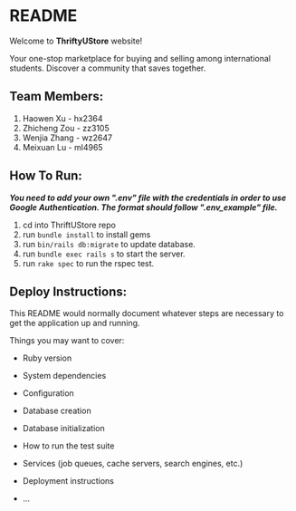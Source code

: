 # README
Welcome to **ThriftyUStore** website!

Your one-stop marketplace for buying and selling among international students. Discover a community that saves together.

## Team Members:
1. Haowen Xu - hx2364
2. Zhicheng Zou - zz3105
3. Wenjia Zhang - wz2647
4. Meixuan Lu - ml4965


## How To Run:
***You need to add your own ".env" file with the credentials in order to use Google Authentication.
The format should follow ".env_example" file.***

1. cd into ThriftUStore repo
2. run ``bundle install`` to install gems
3. run ``bin/rails db:migrate`` to update database.
4. run ``bundle exec rails s`` to start the server.
5. run ``rake spec`` to run the rspec test.


## Deploy Instructions:


This README would normally document whatever steps are necessary to get the
application up and running.

Things you may want to cover:

* Ruby version

* System dependencies

* Configuration

* Database creation

* Database initialization

* How to run the test suite

* Services (job queues, cache servers, search engines, etc.)

* Deployment instructions

* ...
